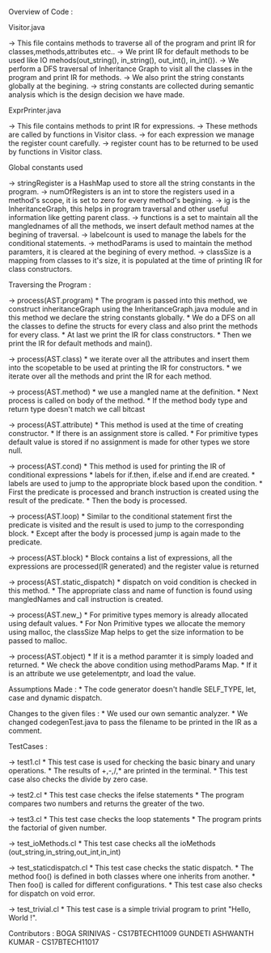 Overview of Code :

Visitor.java

-> This file contains methods to traverse all of the program and print IR for classes,methods,attributes etc..
-> We print IR for default methods to be used like IO mehods(out_string(), in_string(), out_int(), in_int()).
-> We perform a DFS traversal of Inheritance Graph to visit all the classes in the program and print IR for methods.
-> We also print the string constants globally at the begining.
-> string constants are collected during semantic analysis which is the design decision we have made.

ExprPrinter.java

-> This file contains methods to print IR for expressions.
-> These methods are called by functions in Visitor class.
-> for each expression we manage the register count carefully.
-> register count has to be returned to be used by functions in Visitor class.

Global constants used

-> stringRegister is a HashMap used to store all the string constants in the program.
-> numOfRegisters is an int to store the registers used in a method's scope, it is set to zero for every method's begining.
-> ig is the InheritanceGraph, this helps in program traversal and other useful information like getting parent class.
-> functions is a set to maintain all the manglednames of all the methods, we insert default method names at the begining of traversal.
-> labelcount is used to manage the labels for the conditional statements.
-> methodParams is used to maintain the method paramters, it is cleared at the begining of every method.
-> classSize is a mapping from classes to it's size, it is populated at the time of printing IR for class constructors.





Traversing the Program : 

-> process(AST.program)
	* The program is passed into this method, we construct inheritanceGraph using the InheritanceGraph.java module and in this method we declare the string constants globally.
	* We do a DFS on all the classes to define the structs for every class and also print the methods for every class.
	* At last we print the IR for class constructors.
	* Then we print the IR for default methods and main().

-> process(AST.class) 
	* we iterate over all the attributes and insert them into the scopetable to be used at printing the IR for constructors.
	* we iterate over all the methods and print the IR for each method.

-> process(AST.method)
	* we use a mangled name at the definition.
	* Next process is called on body of the method.
	* If the method body type and return type doesn't match we call bitcast

-> process(AST.attribute) 
	* This method is used at the time of creating constructor.
	* If there is an assignment store is called.
	* For primitive types default value is stored if no assignment is made for other types we store null.

-> process(AST.cond)
	* This method is used for printing the IR of conditional expressions
	* labels for if.then, if.else and if.end are created.
	* labels are used to jump to the appropriate block based upon the condition.
	* First the predicate is processed and branch instruction is created using the result of the predicate.
	* Then the body is processed.

-> process(AST.loop)
    * Similar to the conditional statement first the predicate is visited and the result is used to jump to the corresponding block.
    * Except after the body is processed jump is again made to the predicate.

-> process(AST.block)
	* Block contains a list of expressions, all the expressions are processed(IR generated) and the register value is returned

-> process(AST.static_dispatch)
	* dispatch on void condition is checked in this method.
	* The appropriate class and name of function is found using mangledNames and call instruction is created.

-> process(AST.new_)
	* For primitive types memory is already allocated using default values.
	* For Non Primitive types we allocate the memory using malloc, the classSize Map helps to get the size information to be passed to malloc.

-> process(AST.object)
	* If it is a method paramter it is simply loaded and returned.
	* We check the above condition using methodParams Map.
	* If it is an attribute we use getelementptr, and load the value.





Assumptions Made :
	* The code generator doesn't handle 
	SELF_TYPE,
	let,
	case and 
	dynamic dispatch.


Changes to the given files :
	* We used our own semantic analyzer.
	* We changed codegenTest.java to pass the filename to be printed in the IR as a comment.





TestCases :

-> test1.cl
	* This test case is used for checking the basic binary and unary operations.
	* The results of +,-,/,* are printed in the terminal.
	* This test case also checks the divide by zero case.

-> test2.cl
	* This test case checks the ifelse statements
	* The program compares two numbers and returns the greater of the two.

-> test3.cl
	* This test case checks the loop statements
	* The program prints the factorial of given number.

-> test_ioMethods.cl
	* This test case checks all the ioMethods (out_string,in_string,out_int,in_int)

-> test_staticdispatch.cl
	* This test case checks the static dispatch.
	* The method foo() is defined in both classes where one inherits from another.
	* Then foo() is called for different configurations.
	* This test case also checks for dispatch on void error.

-> test_trivial.cl
	* This test case is a simple trivial program to print "Hello, World !". 



Contributors :
    BOGA SRINIVAS - CS17BTECH11009
    GUNDETI ASHWANTH KUMAR - CS17BTECH11017